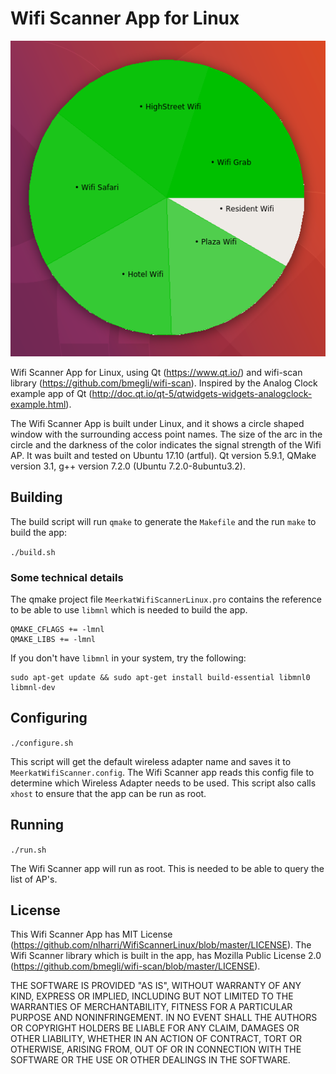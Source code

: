# Wifi Scanner App for Linux

![Wifi Scanner](wifiscanner.png?raw=true "Wifi Scanner")

Wifi Scanner App for Linux, using Qt (https://www.qt.io/) and wifi-scan library (https://github.com/bmegli/wifi-scan).
Inspired by the Analog Clock example app of Qt (http://doc.qt.io/qt-5/qtwidgets-widgets-analogclock-example.html).

The Wifi Scanner App is built under Linux, and it shows a circle shaped window with the surrounding access point names.
The size of the arc in the circle and the darkness of the color indicates the signal strength of the Wifi AP.
It was built and tested on Ubuntu 17.10 (artful). Qt version 5.9.1, QMake version 3.1, g++ version 7.2.0 (Ubuntu 7.2.0-8ubuntu3.2).

## Building
The build script will run ```qmake``` to generate the ```Makefile``` and the run ```make``` to build the app:

```./build.sh```

### Some technical details
The qmake project file ```MeerkatWifiScannerLinux.pro``` contains the reference to be able to use ```libmnl``` which is needed to build the app.

```
QMAKE_CFLAGS += -lmnl
QMAKE_LIBS += -lmnl
```

If you don't have ```libmnl``` in your system, try the following:
```
sudo apt-get update && sudo apt-get install build-essential libmnl0 libmnl-dev
```

## Configuring
```./configure.sh```

This script will get the default wireless adapter name and saves it to ```MeerkatWifiScanner.config```.
The Wifi Scanner app reads this config file to determine which Wireless Adapter needs to be used.
This script also calls ```xhost``` to ensure that the app can be run as root.

## Running
```./run.sh```

The Wifi Scanner app will run as root. This is needed to be able to query the list of AP's.

## License
This Wifi Scanner App has MIT License (https://github.com/nlharri/WifiScannerLinux/blob/master/LICENSE).
The Wifi Scanner library which is built in the app, has Mozilla Public License 2.0 (https://github.com/bmegli/wifi-scan/blob/master/LICENSE).

THE SOFTWARE IS PROVIDED "AS IS", WITHOUT WARRANTY OF ANY KIND, EXPRESS OR
IMPLIED, INCLUDING BUT NOT LIMITED TO THE WARRANTIES OF MERCHANTABILITY,
FITNESS FOR A PARTICULAR PURPOSE AND NONINFRINGEMENT. IN NO EVENT SHALL THE
AUTHORS OR COPYRIGHT HOLDERS BE LIABLE FOR ANY CLAIM, DAMAGES OR OTHER
LIABILITY, WHETHER IN AN ACTION OF CONTRACT, TORT OR OTHERWISE, ARISING FROM,
OUT OF OR IN CONNECTION WITH THE SOFTWARE OR THE USE OR OTHER DEALINGS IN THE
SOFTWARE.
